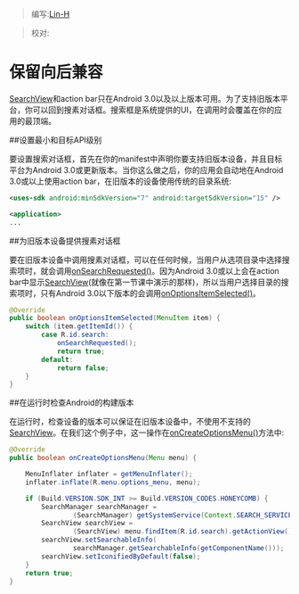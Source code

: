 > 编写:[Lin-H](https://github.com/Lin-H)

> 校对:

# 保留向后兼容

[SearchView](http://developer.android.com/reference/android/widget/SearchView.html)和action bar只在Android 3.0以及以上版本可用。为了支持旧版本平台，你可以回到搜素对话框。搜索框是系统提供的UI，在调用时会覆盖在你的应用的最顶端。

##设置最小和目标API级别

要设置搜索对话框，首先在你的manifest中声明你要支持旧版本设备，并且目标平台为Android 3.0或更新版本。当你这么做之后，你的应用会自动地在Android 3.0或以上使用action bar，在旧版本的设备使用传统的目录系统:

```xml
<uses-sdk android:minSdkVersion="7" android:targetSdkVersion="15" />

<application>
...
```

##为旧版本设备提供搜素对话框

要在旧版本设备中调用搜素对话框，可以在任何时候，当用户从选项目录中选择搜索项时，就会调用[onSearchRequested()](reference/android/app/Activity.html#onSearchRequested())。因为Android 3.0或以上会在action bar中显示[SearchView](http://developer.android.com/reference/android/widget/SearchView.html)(就像在第一节课中演示的那样)，所以当用户选择目录的搜索项时，只有Android 3.0以下版本的会调用[onOptionsItemSelected()](http://developer.android.com/reference/android/app/Activity.html#onOptionsItemSelected(android.view.MenuItem))。

```java
@Override
public boolean onOptionsItemSelected(MenuItem item) {
    switch (item.getItemId()) {
        case R.id.search:
            onSearchRequested();
            return true;
        default:
            return false;
    }
}
```

##在运行时检查Android的构建版本

在运行时，检查设备的版本可以保证在旧版本设备中，不使用不支持的[SearchView](http://developer.android.com/reference/android/widget/SearchView.html)。在我们这个例子中，这一操作在[onCreateOptionsMenu()](http://developer.android.com/reference/android/app/Activity.html#onCreateOptionsMenu(android.view.Menu))方法中:

```java
@Override
public boolean onCreateOptionsMenu(Menu menu) {

    MenuInflater inflater = getMenuInflater();
    inflater.inflate(R.menu.options_menu, menu);

    if (Build.VERSION.SDK_INT >= Build.VERSION_CODES.HONEYCOMB) {
        SearchManager searchManager =
                (SearchManager) getSystemService(Context.SEARCH_SERVICE);
        SearchView searchView =
                (SearchView) menu.findItem(R.id.search).getActionView();
        searchView.setSearchableInfo(
                searchManager.getSearchableInfo(getComponentName()));
        searchView.setIconifiedByDefault(false);
    }
    return true;
}
```
